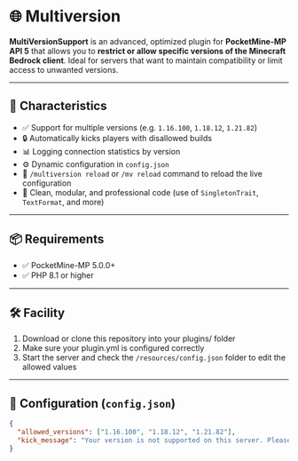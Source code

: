 # 🌐 Multiversion

**MultiVersionSupport** is an advanced, optimized plugin for **PocketMine-MP API 5** that allows you to **restrict or allow specific versions of the Minecraft Bedrock client**. Ideal for servers that want to maintain compatibility or limit access to unwanted versions.

---

## 🚀 Characteristics

- ✅ Support for multiple versions (e.g. `1.16.100`, `1.18.12`, `1.21.82`)
- 🔒 Automatically kicks players with disallowed builds
- 📊 Logging connection statistics by version
- ⚙️ Dynamic configuration in `config.json`
- 🔁 `/multiversion reload` or `/mv reload` command to reload the live configuration
- 🧼 Clean, modular, and professional code (use of `SingletonTrait`, `TextFormat`, and more)

---

## 📦 Requirements

- ✅ PocketMine-MP 5.0.0+
- ✅ PHP 8.1 or higher

---

## 🛠️ Facility

1. Download or clone this repository into your plugins/ folder
2. Make sure your plugin.yml is configured correctly
3. Start the server and check the `/resources/config.json` folder to edit the allowed values

---

## 📁 Configuration (`config.json`)

```json
{
  "allowed_versions": ["1.16.100", "1.18.12", "1.21.82"],
  "kick_message": "Your version is not supported on this server. Please use an approved version."
}